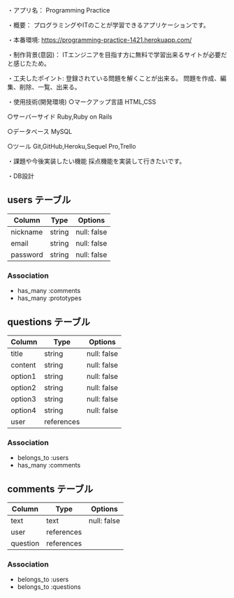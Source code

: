 ・アプリ名：
Programming Practice

・概要：
プログラミングやITのことが学習できるアプリケーションです。

・本番環境:
https://programming-practice-1421.herokuapp.com/

・制作背景(意図)：
ITエンジニアを目指す方に無料で学習出来るサイトが必要だと感じたため。

・工夫したポイント:
登録されている問題を解くことが出来る。
問題を作成、編集、削除、一覧、出来る。

・使用技術(開発環境)
○マークアップ言語
HTML,CSS

○サーバーサイド
Ruby,Ruby on Rails

○データベース
MySQL

○ツール
Git,GitHub,Heroku,Sequel Pro,Trello

・課題や今後実装したい機能
採点機能を実装して行きたいです。

・DB設計

## users テーブル

| Column     | Type   | Options     |
| ---------- | ------ | ----------- |
| nickname   | string | null: false |
| email      | string | null: false |
| password   | string | null: false |

### Association

- has_many :comments
- has_many :prototypes

## questions テーブル

| Column     | Type         | Options     |
| ---------- | ------------ | ----------- |
| title      | string       | null: false |
| content    | string       | null: false |
| option1    | string       | null: false |
| option2    | string       | null: false |
| option3    | string       | null: false |
| option4    | string       | null: false |
| user       | references   |             |

### Association

- belongs_to :users
- has_many :comments

## comments テーブル

| Column    | Type       | Options     |
| --------- | ---------- | ----------- |
| text      | text       | null: false |
| user      | references |             |
| question  | references |             |

### Association

- belongs_to :users
- belongs_to :questions